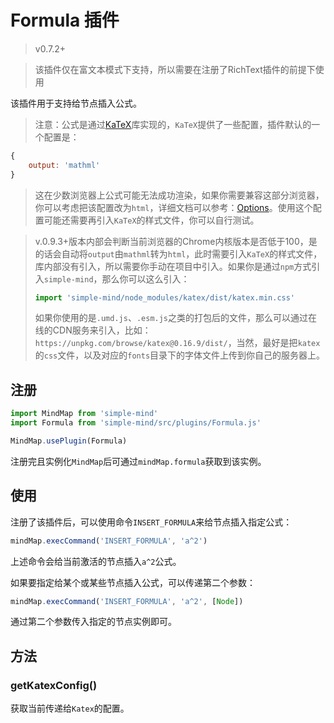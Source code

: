 # Formula 插件

> v0.7.2+

> 该插件仅在富文本模式下支持，所以需要在注册了RichText插件的前提下使用

该插件用于支持给节点插入公式。

> 注意：公式是通过[KaTeX](https://github.com/KaTeX/KaTeX)库实现的，`KaTeX`提供了一些配置，插件默认的一个配置是：

```js
{
    output: 'mathml'
}
```

> 这在少数浏览器上公式可能无法成功渲染，如果你需要兼容这部分浏览器，你可以考虑把该配置改为`html`，详细文档可以参考：[Options](https://katex.org/docs/options)。使用这个配置可能还需要再引入`KaTeX`的样式文件，你可以自行测试。

> v.0.9.3+版本内部会判断当前浏览器的Chrome内核版本是否低于100，是的话会自动将`output`由`mathml`转为`html`，此时需要引入`KaTeX`的样式文件，库内部没有引入，所以需要你手动在项目中引入。如果你是通过`npm`方式引入`simple-mind`，那么你可以这么引入：
>
> ```js
> import 'simple-mind/node_modules/katex/dist/katex.min.css'
> ```
> 如果你使用的是`.umd.js`、`.esm.js`之类的打包后的文件，那么可以通过在线的CDN服务来引入，比如：`https://unpkg.com/browse/katex@0.16.9/dist/`，当然，最好是把`katex`的`css`文件，以及对应的`fonts`目录下的字体文件上传到你自己的服务器上。


## 注册

```js
import MindMap from 'simple-mind'
import Formula from 'simple-mind/src/plugins/Formula.js'

MindMap.usePlugin(Formula)
```

注册完且实例化`MindMap`后可通过`mindMap.formula`获取到该实例。

## 使用

注册了该插件后，可以使用命令`INSERT_FORMULA`来给节点插入指定公式：

```js
mindMap.execCommand('INSERT_FORMULA', 'a^2')
```

上述命令会给当前激活的节点插入`a^2`公式。

如果要指定给某个或某些节点插入公式，可以传递第二个参数：

```js
mindMap.execCommand('INSERT_FORMULA', 'a^2', [Node])
```

通过第二个参数传入指定的节点实例即可。

## 方法

### getKatexConfig()

获取当前传递给`Katex`的配置。